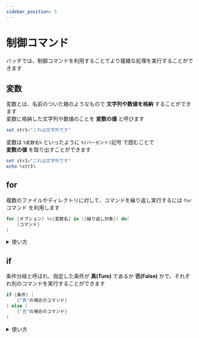 ```yaml
---
sidebar_position: 5
---
```


# 制御コマンド

バッチでは、制御コマンドを利用することでより複雑な処理を実行することができます  

## 変数

変数とは、名前のついた箱のようなもので **文字列や数値を格納** することができます  
変数に格納した文字列や数値のことを **変数の値** と呼びます  

```powershell title="変数「str1」に、文字列「これは文字列です」を格納する"
set str1="これは文字列です"
```

変数は `%変数名%` といったように `%(パーセント)`記号 で囲むことで  
**変数の値** を取り出すことができます  

```powershell title="変数の値をechoコマンドで表示"
set str1="これは文字列です"
echo %str1%
```

## for

複数のファイルやディレクトリに対して、コマンドを繰り返し実行するには `for`コマンド を利用します  

```powershell title="forコマンドの構文"
for {オプション} %%{変数名} in ({繰り返し対象}) do(
    {コマンド}
)
```

<details>
    <summary>使い方</summary>
    <div>

### 基本的な記法

例えば、カレントディレクトリに存在する「.txt」と付くファイルの名前を全て表示するには  
以下のように `for`コマンド を記述します  

- オプション: なし
- 変数名: 任意(今回は `f`)
- 繰り返し対象: `*.txt`

```powershell title="カレントディレクトリ配下の「.txt」ファイル名を表示します"
@echo off
for %%f in (*.txt) do (
    echo %%f
)
pause
```

:::tip
**繰り返し対象** にはファイルやディレクトリの名前を指定します  
指定をする際には `*`(ワイルドカード) を使用することができます  

ワイルドカードは、**なんだかの文字列や数値** を表す特殊な意味を持つ記号で  
`*.txt` の場合は、ファイル名の最後に **`.txt` という拡張子を持つファイルのみを指定する** という意味となります  
:::

<br />

### 繰り返す回数を指定

ファイルやディレクトリに対して繰り返しコマンドを実行する以外に  
指定した回数分のコマンドを繰り返すことも可能です  

以下の例では、  

    1. カウンタの値が 指定した `初期値` から `終了値` になるまでコマンドを繰り返す
    2. 1回繰り返すごとに カウンタの値を `カウントアップ` する

といった繰り返しが実行されます  

- オプション: /l(エル)
- 変数名: 任意(今回は `i`)
- 繰り返し対象: 1,1,5 (`{カウンタの初期値}`,`{1回繰り返すごとにカウントアップする数}`,`{カウンタの終了値}`)

```powershell title="echoコマンドを、カウンタが1から5にカウントアップするまで繰り返します"
@echo off
for /l %%i in (1,1,5) do (
    echo 繰り返し回数：%%i
)
pause
```

:::tip
**カウンタ** とは、繰り返しの回数を記録する変数です  
繰り返す回数を指定する`for`コマンド の場合、 `for`コマンドへ指定する変数(`%%{変数名}`)を **カウンタ** と呼びます  
:::
    </div>
</details>

## if

条件分岐と呼ばれ、指定した条件が **真(Ture)** であるか **否(False)** かで、それぞれ別のコマンドを実行することができます  

```powershell title="ifコマンドの構文"
if {条件} (
    {"真"の場合のコマンド}
) else (
    {"否"の場合のコマンド}
)
```


<details>
    <summary>使い方</summary>
    <div>

### 基本的な記法

以下のように記述することができます  

```powershell title="変数の値が [test] であるか否かで実行するコマンドを分けます"
@echo off
set a=test
set b=best

REM 変数aを判定
if %a%==test (
    echo aはtestです
) else (
    echo aはtestではありません
)

REM 変数bを判定
if %b%==test (
    echo bはtestです
) else (
    echo bはtestではありません
)
pause
```

:::tip
コマンドやバッチにおいて、 `REM` と記述された以降の文字列は **コメント** として扱われ  
実行する際にコマンドや処理と見なされず、自由にメモ等を記載することができます
:::

<br />

### else if
また、指定した条件が **真** でない場合(**否** である場合)に、別の条件を指定して  
**真** であるか **否** かを判定することもできます  

```powershell title="変数の値が [test] であるか否かで実行するコマンドを分けます"
@echo off
set a=rest
set b=test

REM 変数aを判定、"真"でなければ変数bを判定
if %a%==test (
    echo aはtestです
) else if %b%==test (
    echo aはtestではなく、bはtestです
) else (
    echo aとbはtestではありません
)
pause
```
    </div>
</details>